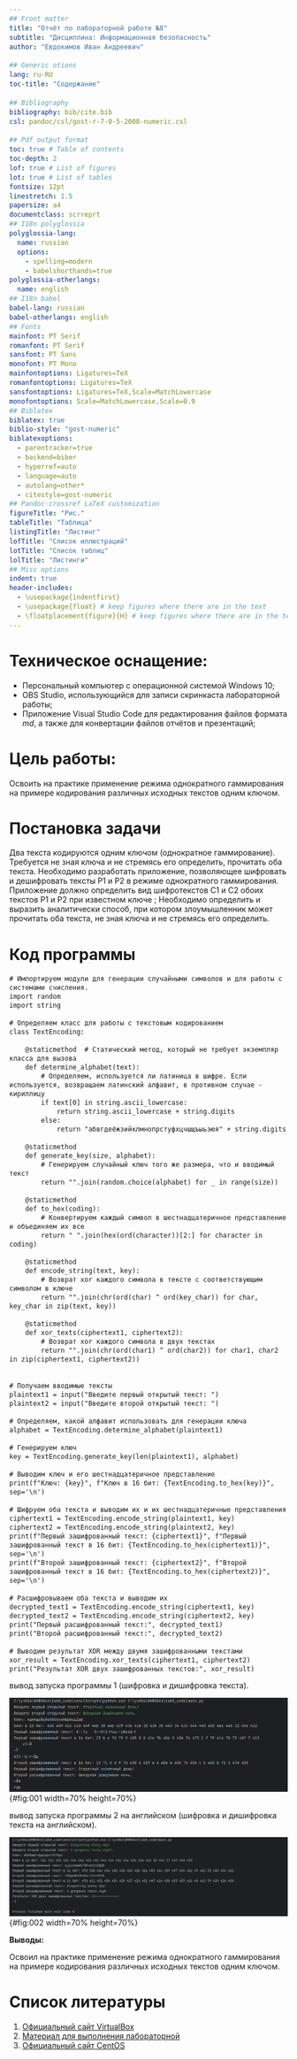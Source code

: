 ```yaml
---
## Front matter
title: "Отчёт по лабораторной работе №8"
subtitle: "Дисциплина: Информационная безопасность"
author: "Евдокимов Иван Андреевич"

## Generic otions
lang: ru-RU
toc-title: "Содержание"

## Bibliography
bibliography: bib/cite.bib
csl: pandoc/csl/gost-r-7-0-5-2008-numeric.csl

## Pdf output format
toc: true # Table of contents
toc-depth: 2
lof: true # List of figures
lot: true # List of tables
fontsize: 12pt
linestretch: 1.5
papersize: a4
documentclass: scrreprt
## I18n polyglossia
polyglossia-lang:
  name: russian
  options:
	- spelling=modern
	- babelshorthands=true
polyglossia-otherlangs:
  name: english
## I18n babel
babel-lang: russian
babel-otherlangs: english
## Fonts
mainfont: PT Serif
romanfont: PT Serif
sansfont: PT Sans
monofont: PT Mono
mainfontoptions: Ligatures=TeX
romanfontoptions: Ligatures=TeX
sansfontoptions: Ligatures=TeX,Scale=MatchLowercase
monofontoptions: Scale=MatchLowercase,Scale=0.9
## Biblatex
biblatex: true
biblio-style: "gost-numeric"
biblatexoptions:
  - parentracker=true
  - backend=biber
  - hyperref=auto
  - language=auto
  - autolang=other*
  - citestyle=gost-numeric
## Pandoc-crossref LaTeX customization
figureTitle: "Рис."
tableTitle: "Таблица"
listingTitle: "Листинг"
lofTitle: "Список иллюстраций"
lotTitle: "Список таблиц"
lolTitle: "Листинги"
## Misc options
indent: true
header-includes:
  - \usepackage{indentfirst}
  - \usepackage{float} # keep figures where there are in the text
  - \floatplacement{figure}{H} # keep figures where there are in the text
---
```


# Техническое оснащение:

-   Персональный компьютер с операционной системой Windows 10;
-   OBS Studio, использующийся для записи скринкаста лабораторной работы;
-   Приложение Visual Studio Code для редактирования файлов формата *md*, а также для конвертации файлов отчётов и презентаций;

# Цель работы:

Освоить на практике применение режима однократного гаммирования на примере кодирования различных исходных текстов одним ключом.

# Постановка задачи

Два текста кодируются одним ключом (однократное гаммирование).
Требуется не зная ключа и не стремясь его определить, прочитать оба текста. Необходимо разработать приложение, позволяющее шифровать и дешифровать тексты P1 и P2 в режиме однократного гаммирования. Приложение должно определить вид шифротекстов C1 и C2 обоих текстов P1 и
P2 при известном ключе ; Необходимо определить и выразить аналитически способ, при котором злоумышленник может прочитать оба текста, не
зная ключа и не стремясь его определить.

# Код программы

```
# Импортируем модули для генерации случайными символов и для работы с системами счисления.
import random
import string

# Определяем класс для работы с текстовым кодированием
class TextEncoding:

    @staticmethod  # Статический метод, который не требует экземпляр класса для вызова
    def determine_alphabet(text):
        # Определяем, используется ли латиница в шифре. Если используется, возвращаем латинский алфавит, в противном случае - кириллицу
        if text[0] in string.ascii_lowercase:
            return string.ascii_lowercase + string.digits
        else:
            return "абвгдеёжзийклмнопрстуфхцчшщъыьэюя" + string.digits

    @staticmethod
    def generate_key(size, alphabet):
        # Генерируем случайный ключ того же размера, что и вводимый текст
        return "".join(random.choice(alphabet) for _ in range(size))

    @staticmethod
    def to_hex(coding):
        # Конвертируем каждый символ в шестнадцатеричное представление и объединяем их все
        return " ".join(hex(ord(character))[2:] for character in coding)

    @staticmethod
    def encode_string(text, key):
        # Возврат xor каждого символа в тексте с соответствующим символом в ключе
        return "".join(chr(ord(char) ^ ord(key_char)) for char, key_char in zip(text, key))

    @staticmethod
    def xor_texts(ciphertext1, ciphertext2):
        # Возврат xor каждого символа в двух текстах
        return "".join(chr(ord(char1) ^ ord(char2)) for char1, char2 in zip(ciphertext1, ciphertext2))


# Получаем вводимые тексты
plaintext1 = input("Введите первый открытый текст: ")
plaintext2 = input("Введите второй открытый текст: ")

# Определяем, какой алфавит использовать для генерации ключа
alphabet = TextEncoding.determine_alphabet(plaintext1)

# Генерируем ключ
key = TextEncoding.generate_key(len(plaintext1), alphabet)

# Выводим ключ и его шестнадцатеричное представление
print(f"Ключ: {key}", f"Ключ в 16 бит: {TextEncoding.to_hex(key)}", sep='\n')

# Шифруем оба текста и выводим их и их шестнадцатеричные представления
ciphertext1 = TextEncoding.encode_string(plaintext1, key)
ciphertext2 = TextEncoding.encode_string(plaintext2, key)
print(f"Первый зашифрованный текст: {ciphertext1}", f"Первый зашифрованный текст в 16 бит: {TextEncoding.to_hex(ciphertext1)}", sep='\n')
print(f"Второй зашифрованный текст: {ciphertext2}", f"Второй зашифрованный текст в 16 бит: {TextEncoding.to_hex(ciphertext2)}", sep='\n')

# Расшифровываем оба текста и выводим их
decrypted_text1 = TextEncoding.encode_string(ciphertext1, key)
decrypted_text2 = TextEncoding.encode_string(ciphertext2, key)
print("Первый расшифрованный текст:", decrypted_text1)
print("Второй расшифрованный текст:", decrypted_text2)

# Выводим результат XOR между двумя зашифрованными текстами
xor_result = TextEncoding.xor_texts(ciphertext1, ciphertext2)
print("Результат XOR двух зашифрованных текстов:", xor_result)

```
вывод запуска программы 1 (шифровка и дишифровка текста).

![шифровка и дишифровка текста](image/8.1.png){#fig:001 width=70% height=70%}

вывод запуска программы 2 на английском (шифровка и дишифровка текста на английском).

![шифровка и дишифровка текста на английском](image/8.2.png){#fig:002 width=70% height=70%}

**Выводы:**

Освоил на практике применение режима однократного гаммирования на примере кодирования различных исходных текстов одним ключом.

# Список литературы

1.  [Официальный сайт VirtualBox](https://www.virtualbox.org/)
2.  [Материал для выполнения лабораторной](https://esystem.rudn.ru/pluginfile.php/2090277/mod_resource/content/3/004-lab_discret_extattr.pdf)
3.  [Официальный сайт CentOS](https://www.centos.org/)
